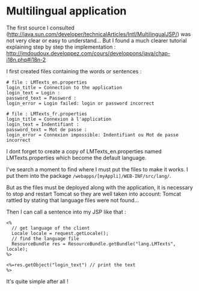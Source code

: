 # Multilingual application #

The first source I consulted (http://java.sun.com/developer/technicalArticles/Intl/MultilingualJSP/) was not very clear or easy to understand...
But I found a much clearer tutorial explaining step by step the implementation : http://jmdoudoux.developpez.com/cours/developpons/java/chap-i18n.php#i18n-2

I first created files containing the words or sentences :

```
# file : LMTexts_en.properties
login_title = Connection to the application
login_text = Login :
password_text = Password :
login_error = Login failed: login or password incorrect 
```

```
# file : LMTexts_fr.properties
login_title = Connexion à l'application
login_text = Indentifiant :
password_text = Mot de passe :
login_error = Connexion impossible: Indentifiant ou Mot de passe incorrect
```

I dont forget to create a copy of LMTexts\_en.properties named LMTexts.properties which become the default language.

I've search a moment to find where I must put the files to make it works. I put them into the package `/webapps/[myAppli]/WEB-INF/src/lang/`.

But as the files must be deployed along with the application, it is necessary to stop and restart Tomcat so they are well taken into account: Tomcat rattled by stating that language files were not found...

Then I can call a sentence into my JSP like that :

```
<% 
  // get language of the client
  Locale locale = request.getLocale(); 
  // find the language file
  ResourceBundle res = ResourceBundle.getBundle("lang.LMTexts", locale); 
%>

<%=res.getObject("login_text") // print the text 
%>
```

It's quite simple after all !